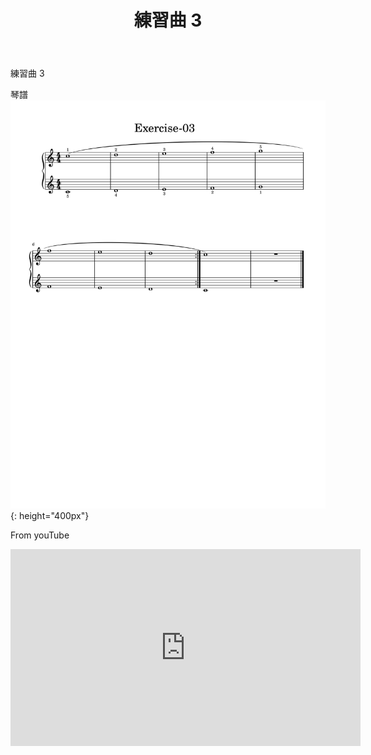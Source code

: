 ﻿---
title: 練習曲 3
---
練習曲 3

琴譜
![練習曲 3 琴譜](/assets/Piano/Exercise-03.svg){: height="400px"}

From youTube
<iframe width="560" height="315" src="https://www.youtube.com/embed/tchpSCkFdo0" title="練習曲 3" frameborder="0" allow="accelerometer; autoplay; clipboard-write; encrypted-media; gyroscope; picture-in-picture; web-share" allowfullscreen></iframe>








